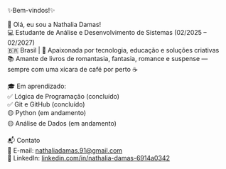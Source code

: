 ✨Bem-vindos!✨

👋 Olá, eu sou a Nathalia Damas!  
💻 Estudante de Análise e Desenvolvimento de Sistemas (02/2025 – 02/2027)  
🇧🇷 Brasil | 📘 Apaixonada por tecnologia, educação e soluções criativas  
📚 Amante de livros de romantasia, fantasia, romance e suspense — sempre com uma xícara de café por perto ☕

🎓 Em aprendizado:  
✅ Lógica de Programação (concluído)  
✅ Git e GitHub (concluído)  
🟡 Python (em andamento)  
🟡 Análise de Dados (em andamento)

📬 Contato  
📧 E-mail: nathaliadamas.91@gmail.com  
🔗 LinkedIn: [linkedin.com/in/nathalia-damas-6914a0342](https://www.linkedin.com/in/nathalia-damas-6914a0342)
